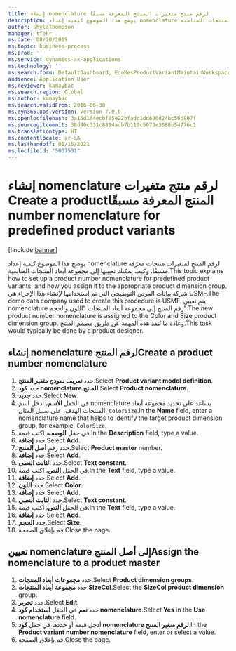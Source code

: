 ```yaml
---
title: إنشاء nomenclature لرقم منتج متغيرات المنتج المعرفة مسبقًا‬‏‫
description: يوضح هذا الموضوع كيفية إعداد nomenclature لرقم المنتج لمتغيرات منتجات معرّفة مسبقًا، وكيف يمكنك تعيينها إلى مجموعة أبعاد المنتجات المناسبة.
author: ShylaThompson
manager: tfehr
ms.date: 08/20/2019
ms.topic: business-process
ms.prod: ''
ms.service: dynamics-ax-applications
ms.technology: ''
ms.search.form: DefaultDashboard, EcoResProductVariantMaintainWorkspace, EcoResNomenclature, EcoResProductDimensionGroup
audience: Application User
ms.reviewer: kamaybac
ms.search.region: Global
ms.author: kamaybac
ms.search.validFrom: 2016-06-30
ms.dyn365.ops.version: Version 7.0.0
ms.openlocfilehash: 3a15d1f4ecbf85e22bfadc1dd680d24bc56d807f
ms.sourcegitcommit: 38d40c331c8894acb7b119c5073e3088b54776c1
ms.translationtype: HT
ms.contentlocale: ar-SA
ms.lasthandoff: 01/15/2021
ms.locfileid: "5007531"
---
```

# <a name="create-a-product-number-nomenclature-for-predefined-product-variants"></a><span data-ttu-id="40e3d-103">إنشاء nomenclature لرقم منتج متغيرات المنتج المعرفة مسبقًا‬‏‫</span><span class="sxs-lookup"><span data-stu-id="40e3d-103">Create a product number nomenclature for predefined product variants</span></span>

[!include [banner](../../includes/banner.md)]

<span data-ttu-id="40e3d-104">يوضح هذا الموضوع كيفية إعداد nomenclature لرقم المنتج لمتغيرات منتجات معرّفة مسبقًا، وكيف يمكنك تعيينها إلى مجموعة أبعاد المنتجات المناسبة.</span><span class="sxs-lookup"><span data-stu-id="40e3d-104">This topic explains how to set up a product number nomenclature for predefined product variants, and how you assign it to the appropriate product dimension group.</span></span> <span data-ttu-id="40e3d-105">شركة بيانات العرض التوضيحي التي تم استخدامها لإنشاء هذا الإجراء هي USMF.</span><span class="sxs-lookup"><span data-stu-id="40e3d-105">The demo data company used to create this procedure is USMF.</span></span> <span data-ttu-id="40e3d-106">يتم تعيين nomenclature رقم المنتج إلى مجموعة أبعاد المنتجات "اللون والحجم".</span><span class="sxs-lookup"><span data-stu-id="40e3d-106">The new product number nomenclature is assigned to the Color and Size product dimension group.</span></span> <span data-ttu-id="40e3d-107">وعادة ما تُنفذ هذه المهمة عن طريق مصمم المنتج.</span><span class="sxs-lookup"><span data-stu-id="40e3d-107">This task would typically be done by a product designer.</span></span>


## <a name="create-a-product-number-nomenclature"></a><span data-ttu-id="40e3d-108">إنشاء nomenclature لرقم المنتج</span><span class="sxs-lookup"><span data-stu-id="40e3d-108">Create a product number nomenclature</span></span>
1. <span data-ttu-id="40e3d-109">حدد **تعريف نموذج متغير المنتج**.</span><span class="sxs-lookup"><span data-stu-id="40e3d-109">Select **Product variant model definition**.</span></span>
2. <span data-ttu-id="40e3d-110">حدد **كود nomenclature للمنتج‬**.</span><span class="sxs-lookup"><span data-stu-id="40e3d-110">Select **Product nomenclature**.</span></span>
3. <span data-ttu-id="40e3d-111">حدد **جديد**.</span><span class="sxs-lookup"><span data-stu-id="40e3d-111">Select **New**.</span></span>
4. <span data-ttu-id="40e3d-112">في الحقل **الاسم**، أدخل اسم nomenclature يساعد على تحديد مجموعة أبعاد المنتجات الهدف، على سبيل المثال، `ColorSize`.</span><span class="sxs-lookup"><span data-stu-id="40e3d-112">In the **Name** field, enter a nomenclature name that helps to identify the target product dimension group, for example, `ColorSize`.</span></span>
5. <span data-ttu-id="40e3d-113">في حقل **الوصف**، اكتب قيمة.</span><span class="sxs-lookup"><span data-stu-id="40e3d-113">In the **Description** field, type a value.</span></span>
6. <span data-ttu-id="40e3d-114">حدد **إضافة**.</span><span class="sxs-lookup"><span data-stu-id="40e3d-114">Select **Add**.</span></span>
7. <span data-ttu-id="40e3d-115">حدد رقم **أصل المنتج**.</span><span class="sxs-lookup"><span data-stu-id="40e3d-115">Select **Product master** number.</span></span>
8. <span data-ttu-id="40e3d-116">حدد **إضافة**.</span><span class="sxs-lookup"><span data-stu-id="40e3d-116">Select **Add**.</span></span>
9. <span data-ttu-id="40e3d-117">حدد **الثابت النصي**.</span><span class="sxs-lookup"><span data-stu-id="40e3d-117">Select **Text constant**.</span></span>
10. <span data-ttu-id="40e3d-118">في الحقل **النص**، اكتب قيمة.</span><span class="sxs-lookup"><span data-stu-id="40e3d-118">In the **Text** field, type a value.</span></span>
11. <span data-ttu-id="40e3d-119">حدد **إضافة**.</span><span class="sxs-lookup"><span data-stu-id="40e3d-119">Select **Add**.</span></span>
12. <span data-ttu-id="40e3d-120">حدد **اللون**.</span><span class="sxs-lookup"><span data-stu-id="40e3d-120">Select **Color**.</span></span>
13. <span data-ttu-id="40e3d-121">حدد **إضافة**.</span><span class="sxs-lookup"><span data-stu-id="40e3d-121">Select **Add**.</span></span>
14. <span data-ttu-id="40e3d-122">حدد **الثابت النصي**.</span><span class="sxs-lookup"><span data-stu-id="40e3d-122">Select **Text constant**.</span></span>
15. <span data-ttu-id="40e3d-123">في الحقل **النص**، اكتب قيمة.</span><span class="sxs-lookup"><span data-stu-id="40e3d-123">In the **Text** field, type a value.</span></span>
16. <span data-ttu-id="40e3d-124">حدد **إضافة**.</span><span class="sxs-lookup"><span data-stu-id="40e3d-124">Select **Add**.</span></span>
17. <span data-ttu-id="40e3d-125">حدد **الحجم**.</span><span class="sxs-lookup"><span data-stu-id="40e3d-125">Select **Size**.</span></span>
18. <span data-ttu-id="40e3d-126">قم بإغلاق الصفحة.</span><span class="sxs-lookup"><span data-stu-id="40e3d-126">Close the page.</span></span>

## <a name="assign-the-nomenclature-to-a-product-master"></a><span data-ttu-id="40e3d-127">تعيين nomenclature إلى أصل المنتج</span><span class="sxs-lookup"><span data-stu-id="40e3d-127">Assign the nomenclature to a product master</span></span>
1. <span data-ttu-id="40e3d-128">حدد **مجموعات أبعاد المنتجات**.</span><span class="sxs-lookup"><span data-stu-id="40e3d-128">Select **Product dimension groups**.</span></span>
2. <span data-ttu-id="40e3d-129">حدد **مجموعة أبعاد المنتجات SizeCol**.</span><span class="sxs-lookup"><span data-stu-id="40e3d-129">Select the **SizeCol product dimension** group.</span></span>
3. <span data-ttu-id="40e3d-130">حدد **تحرير**.</span><span class="sxs-lookup"><span data-stu-id="40e3d-130">Select **Edit**.</span></span>
4. <span data-ttu-id="40e3d-131">حدد **نعم** في الحقل **استخدام كود nomenclature**.</span><span class="sxs-lookup"><span data-stu-id="40e3d-131">Select **Yes** in the **Use nomenclature** field.</span></span>
5. <span data-ttu-id="40e3d-132">أدخل قيمة أو حددها في حقل **كود nomenclature لرقم متغير المنتج‬**.</span><span class="sxs-lookup"><span data-stu-id="40e3d-132">In the **Product variant number nomenclature** field, enter or select a value.</span></span>
6. <span data-ttu-id="40e3d-133">قم بإغلاق الصفحة.</span><span class="sxs-lookup"><span data-stu-id="40e3d-133">Close the page.</span></span>

